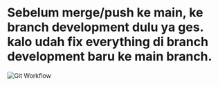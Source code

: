 # Sebelum merge/push ke main, ke branch development dulu ya ges. kalo udah fix everything di branch development baru ke main branch. 
![Git Workflow](https://miro.medium.com/v2/resize:fit:1200/1*DN9R-ck6rJcqJDI_8ZBFJg.png)
